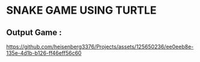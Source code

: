 # SNAKE GAME USING TURTLE


## Output Game :




https://github.com/heisenberg3376/Projects/assets/125650236/ee0eeb8e-135e-4d1b-b126-ff46eff56c60

